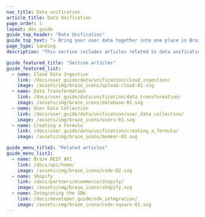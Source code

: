 ```yaml
---
nav_title: Data unification
article_title: Data Unification
page_order: 1
layout: dev_guide
guide_top_header: "Data Unification"
guide_top_text: "> Bring your user data together into one place in Braze. No matter the source of your data, you can unify it all to get a complete picture of who your users are, including their behaviors, preferences, and actions."
page_type: landing
description: "This section includes articles related to data unification in the Braze Data Platform."

guide_featured_title: "Section articles"
guide_featured_list:
  - name: Cloud Data Ingestion
    link: /docs/user_guide/data/unification/cloud_ingestion/
    image: /assets/img/braze_icons/upload-cloud-01.svg
  - name: Data Transformation
    link: /docs/user_guide/data/unification/data_transformation/
    image: /assets/img/braze_icons/database-01.svg
  - name: User Data Collection
    link: /docs/user_guide/data/unification/user_data_collection/
    image: /assets/img/braze_icons/users-01.svg
  - name: Creating a Formula
    link: /docs/user_guide/data/unification/creating_a_formula/
    image: /assets/img/braze_icons/beaker-02.svg

guide_menu_title2: "Related articles"
guide_menu_list2:
  - name: Braze REST API
    link: /docs/api/home/
    image: /assets/img/braze_icons/code-02.svg
  - name: Shopify
    link: /docs/partners/ecommerce/shopify/
    image: /assets/img/braze_icons/shopify.svg
  - name: Integrating the SDK
    link: /docs/developer_guide/sdk_integration/
    image: /assets/img/braze_icons/code-square-01.svg
---
```

<br><br>
